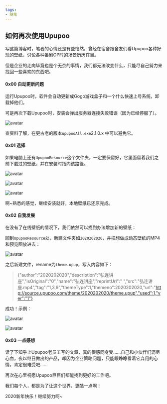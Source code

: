 ```yaml
---
tags:
- 随笔
---
```


## 如何再次使用Upupoo

写这篇博客时，笔者的心情还是有些怆然，曾经在宿舍跟舍友们看Upupoo各种好玩的壁纸，讨论各种番剧OP时的场景历历在目。

但是企业的走向毕竟也是个无奈的事情，我们都无法改变什么，只能尽自己努力来找回一些喜欢的东西吧。

#### 0x00 自动更新问题

运行Upupoo时，软件会自动更新成Gogo游戏盒子和一个什么快速上号系统，卸载掉他们。

可是再次下载Upupoo时，安装会弹出服务器连接失败错误（因为已经停服了）。

![avatar](https://k1ng0fic3.github.io/images/bizhi0.png)

查资料了解，在更古老的版本```upupooAll.exe```2.1.0.x 中可以避免它。
<!-- more -->
#### 0x01 选择

如果电脑上还有```UpupooResource```这个文件夹，一定要保留好，它里面留着我们之前下载过的壁纸，并在安装时指向该路径。

![avatar](https://k1ng0fic3.github.io/images/bizhi1.png)

![avatar](https://k1ng0fic3.github.io/images/bizhi2.png)

![avatar](https://k1ng0fic3.github.io/images/bizhi3.png)

啊~熟悉的感觉，继续安装就好，本地壁纸已还原完成。

#### 0x02 自我发展

在没有了在线壁纸的情况下，我们依然可以找到办法增加新的壁纸：

回到```UpupooResource```处，新建文件夹如```2020202020```，并把想做成动态壁纸的MP4和预览图放进去：

![avatar](https://k1ng0fic3.github.io/images/bizhi4.png)

之后新建文件，rename为```theme.upup```，写入内容如下：

>{"author":"2020202020","description":"弘连讲座","isOriginal":"0","name":"弘连讲座","reprintUrl":" ","src":"弘连讲座.mp4","tag":"1,3,9","themeType":1,"themeno":2020202020,"url":"http://source.upupoo.com/theme/2020202020/theme.upup","used":1,"ver":"1"}

成功！示例：

![avatar](https://k1ng0fic3.github.io/images/bizhi5.png)

![avatar](https://k1ng0fic3.github.io/images/bizhi6.png)

#### 0x03 一点感想

读了下知乎上Upupoo老员工写的文章，真的很感同身受……自己和小伙伴们沥尽心血，夜以继日做出的产品，却因为企业策略问题，只能眼睁睁看着它弃用的心情，肯定很难受吧……

再次在心里祝愿Upupoo巨巨们都能找到更好的工作吧。

我们每个人，都是为了让这个世界，更酷一点啊！

2020新年快乐！继续努力呵~